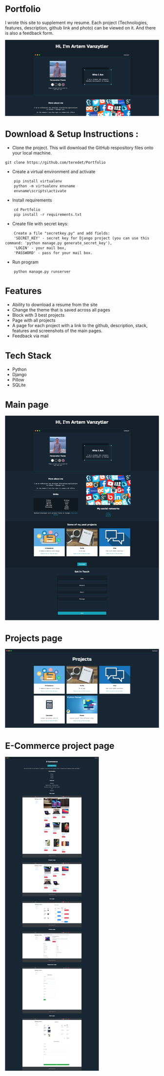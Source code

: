 # Portfolio</br>

I wrote this site to supplement my resume. Each project (Technologies, features, description, github link and photo) can be viewed on it. And there is also a feedback form.</br>

![alt text](img/main-short.png)

# Download & Setup Instructions :
* Clone the project. This will download the GitHub respository files onto your local machine.</br>
```Shell
git clone https://github.com/teredet/Portfolio
```
* Create a virtual environment and activate
```Shell
    pip install virtualenv
    python -m virtualenv envname
    envname\scripts\activate
```
* Install requirements
```Shell
    cd Portfolio
    pip install -r requirements.txt
```
* Create file with secret keys:
```Shell
    Create a file "secretkey.py" and add fields:
    'SECRET_KEY' - secret key for Django project (you can use this command: 'python manage.py generate_secret_key'), 
    'LOGIN' - your mail box, 
    'PASSWORD' - pass for your mail box.
```
* Run program
```Shell
    python manage.py runserver
```

# Features
* Ability to download a resume from the site
* Change the theme that is saved across all pages
* Block with 3 best projects
* Page with all projects
* A page for each project with a link to the github, description, stack, features and screenshots of the main pages.
* Feedback via mail 

# Tech Stack
* Python
* Django
* Pillow
* SQLite

# Main page
![alt text](img/main.png)

# Projects page
![alt text](img/projects.png)

# E-Commerce project page
![alt text](img/e-commerce.png)
